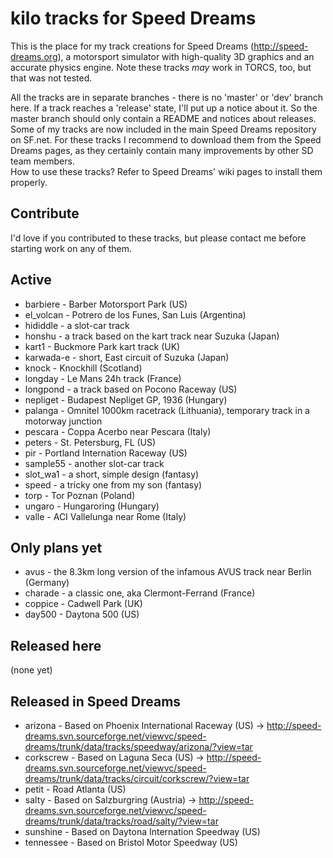 kilo tracks for Speed Dreams
============================

This is the place for my track creations for Speed Dreams (http://speed-dreams.org), a motorsport simulator with high-quality 3D graphics and an accurate physics engine. Note these tracks *may* work in TORCS, too, but that was not tested.

All the tracks are in separate branches - there is no 'master' or 'dev' branch here. If a track reaches a 'release' state, I'll put up a notice about it. So the master branch should only contain a README and notices about releases.  
Some of my tracks are now included in the main Speed Dreams repository on SF.net. For these tracks I recommend to download them from the Speed Dreams pages, as they certainly contain many improvements by other SD team members.  
How to use these tracks? Refer to Speed Dreams' wiki pages to install them properly.

Contribute
----------
I'd love if you contributed to these tracks, but please contact me before starting work on any of them.

Active
------
* barbiere - Barber Motorsport Park (US)
* el_volcan - Potrero de los Funes, San Luis (Argentina)
* hididdle - a slot-car track
* honshu - a track based on the kart track near Suzuka (Japan)
* kart1 - Buckmore Park kart track (UK)
* karwada-e - short, East circuit of Suzuka (Japan)
* knock - Knockhill (Scotland)
* longday - Le Mans 24h track (France)
* longpond - a track based on Pocono Raceway (US)
* nepliget - Budapest Nepliget GP, 1936 (Hungary)
* palanga - Omnitel 1000km racetrack (Lithuania), temporary track in a motorway junction
* pescara - Coppa Acerbo near Pescara (Italy)
* peters - St. Petersburg, FL (US)
* pir - Portland Internation Raceway (US)
* sample55 - another slot-car track
* slot_wa1 - a short, simple design (fantasy)
* speed - a tricky one from my son (fantasy)
* torp - Tor Poznan (Poland)
* ungaro - Hungaroring (Hungary)
* valle - ACI Vallelunga near Rome (Italy)

Only plans yet
--------------
* avus - the 8.3km long version of the infamous AVUS track near Berlin (Germany)
* charade - a classic one, aka Clermont-Ferrand (France)
* coppice - Cadwell Park (UK)
* day500 - Daytona 500 (US)

Released here
-------------
  (none yet)

Released in Speed Dreams
------------------------
* arizona - Based on Phoenix International Raceway (US) -> http://speed-dreams.svn.sourceforge.net/viewvc/speed-dreams/trunk/data/tracks/speedway/arizona/?view=tar
* corkscrew - Based on Laguna Seca (US) -> http://speed-dreams.svn.sourceforge.net/viewvc/speed-dreams/trunk/data/tracks/circuit/corkscrew/?view=tar
* petit - Road Atlanta (US)
* salty - Based on Salzburgring (Austria) -> http://speed-dreams.svn.sourceforge.net/viewvc/speed-dreams/trunk/data/tracks/road/salty/?view=tar
* sunshine - Based on Daytona Internation Speedway (US)
* tennessee - Based on Bristol Motor Speedway (US)
